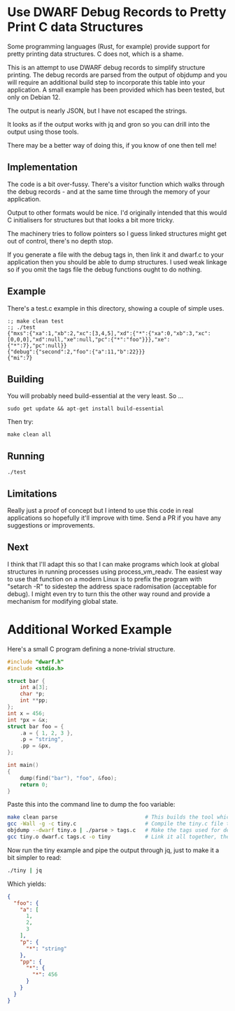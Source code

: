 # Use DWARF Debug Records to Pretty Print C data Structures

Some programming languages (Rust, for example) provide support for pretty
printing data structures. C does not, which is a shame.

This is an attempt to use DWARF debug records to simplify structure
printing. The debug records are parsed from the output of objdump and you
will require an additional build step to incorporate this table into your
application. A small example has been provided which has been tested,
but only on Debian 12.

The output is nearly JSON, but I have not escaped the strings.

It looks as if the output works with jq and gron so you can drill into
the output using those tools.

There may be a better way of doing this, if you know of one then tell me!

## Implementation

The code is a bit over-fussy. There's a visitor function which walks
through the debug records - and at the same time through the memory of
your application.

Output to other formats would be nice. I'd originally intended that this
would C initialisers for structures but that looks a bit more tricky.

The machinery tries to follow pointers so I guess linked structures
might get out of control, there's no depth stop.

If you generate a file with the debug tags in, then link it and dwarf.c
to your application then you should be able to dump structures. I used
weak linkage so if you omit the tags file the debug functions ought to
do nothing.

## Example

There's a test.c example in this directory, showing a couple of simple
uses.

```
:; make clean test
:; ./test
{"mxs":{"xa":1,"xb":2,"xc":[3,4,5],"xd":{"*":{"xa":0,"xb":3,"xc":[0,0,0],"xd":null,"xe":null,"pc":{"*":"foo"}}},"xe":{"*":7},"pc":null}}
{"debug":{"second":2,"foo":{"a":11,"b":22}}}
{"mi":7}
```

## Building

You will probably need build-essential at the very least. So ...

    sudo get update && apt-get install build-essential

Then try:

    make clean all

## Running

    ./test

## Limitations

Really just a proof of concept but I intend to use this code in real
applications so hopefully it'll improve with time. Send a PR if you have
any suggestions or improvements.

## Next

I think that I'll adapt this so that I can make programs which look at
global structures in running processes using process\_vm\_readv. The
easiest way to use that function on a modern Linux is to prefix the
program with "setarch -R" to sidestep the address space radomisation
(acceptable for debug). I might even try to turn this the other way
round and provide a mechanism for modifying global state.

# Additional Worked Example

Here's a small C program defining a none-trivial structure.

```C
#include "dwarf.h"
#include <stdio.h>

struct bar {
    int a[3];
    char *p;
    int **pp;
};
int x = 456;
int *px = &x;
struct bar foo = {
    .a = { 1, 2, 3 },
    .p = "string",
    .pp = &px,
};

int main()
{
    dump(find("bar"), "foo", &foo);
    return 0;
}
```

Paste this into the command line to dump the foo variable:

```bash
make clean parse                            # This builds the tool which parses the output from objdump
gcc -Wall -g -c tiny.c                      # Compile the tiny.c file to get an object
objdump --dwarf tiny.o | ./parse > tags.c   # Make the tags used for debug
gcc tiny.o dwarf.c tags.c -o tiny           # Link it all together, the target file, the code to dump data structures and the tag information.
```

Now run the tiny example and pipe the output through jq, just to make it a bit simpler to read:

```bash
./tiny | jq
```

Which yields:

```JSON
{
  "foo": {
    "a": [
      1,
      2,
      3
    ],
    "p": {
      "*": "string"
    },
    "pp": {
      "*": {
        "*": 456
      }
    }
  }
}
```

